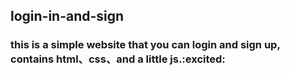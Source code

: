 ## login-in-and-sign

### this is a simple website that you can login and sign up, contains html、css、and a little js.:excited:
